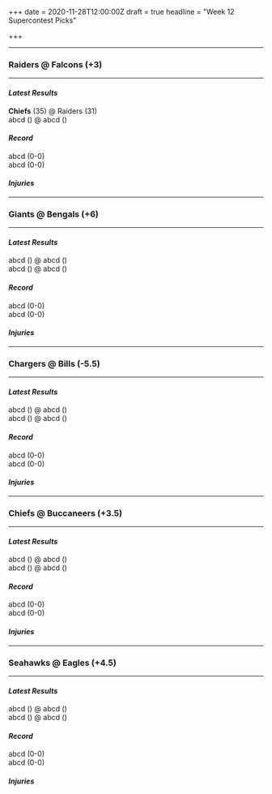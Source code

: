 +++
date = 2020-11-28T12:00:00Z
draft = true
headline = "Week 12 Supercontest Picks"

+++
***

### Raiders @ Falcons (+3)

***

#### _Latest Results_

**Chiefs** (35) @ Raiders (31)  
abcd () @ abcd ()

#### _Record_

abcd (0-0)  
abcd (0-0)

#### _Injuries_

***

### Giants @ Bengals (+6)

***

#### _Latest Results_

abcd () @ abcd ()  
abcd () @ abcd ()

#### _Record_

abcd (0-0)  
abcd (0-0)

#### _Injuries_

***

### Chargers @ Bills (-5.5)

***

#### _Latest Results_

abcd () @ abcd ()  
abcd () @ abcd ()

#### _Record_

abcd (0-0)  
abcd (0-0)

#### _Injuries_

***

### Chiefs @ Buccaneers (+3.5)

***

#### _Latest Results_

abcd () @ abcd ()  
abcd () @ abcd ()

#### _Record_

abcd (0-0)  
abcd (0-0)

#### _Injuries_

***

### Seahawks @ Eagles (+4.5)

***

#### _Latest Results_

abcd () @ abcd ()  
abcd () @ abcd ()

#### _Record_

abcd (0-0)  
abcd (0-0)

#### _Injuries_